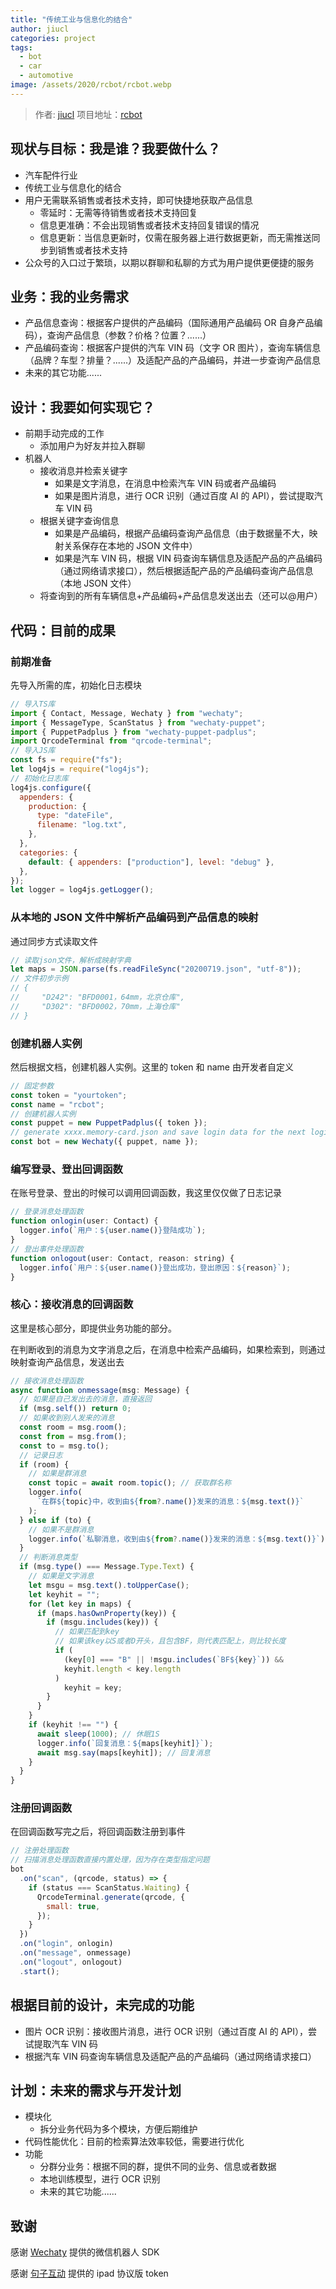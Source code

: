```yaml
---
title: "传统工业与信息化的结合"
author: jiucl
categories: project
tags:
  - bot
  - car
  - automotive
image: /assets/2020/rcbot/rcbot.webp
---
```


> 作者: [jiucl](https://github.com/jiucl/)
> 项目地址：[rcbot](https://github.com/jiucl/rcbot)

<!--more-->

## 现状与目标：我是谁？我要做什么？

- 汽车配件行业
- 传统工业与信息化的结合
- 用户无需联系销售或者技术支持，即可快捷地获取产品信息
  - 零延时：无需等待销售或者技术支持回复
  - 信息更准确：不会出现销售或者技术支持回复错误的情况
  - 信息更新：当信息更新时，仅需在服务器上进行数据更新，而无需推送同步到销售或者技术支持
- 公众号的入口过于繁琐，以期以群聊和私聊的方式为用户提供更便捷的服务

## 业务：我的业务需求

- 产品信息查询：根据客户提供的产品编码（国际通用产品编码 OR 自身产品编码），查询产品信息（参数？价格？位置？......）
- 产品编码查询：根据客户提供的汽车 VIN 码（文字 OR 图片），查询车辆信息（品牌？车型？排量？......）及适配产品的产品编码，并进一步查询产品信息
- 未来的其它功能......

## 设计：我要如何实现它？

- 前期手动完成的工作
  - 添加用户为好友并拉入群聊
- 机器人
  - 接收消息并检索关键字
    - 如果是文字消息，在消息中检索汽车 VIN 码或者产品编码
    - 如果是图片消息，进行 OCR 识别（通过百度 AI 的 API），尝试提取汽车 VIN 码
  - 根据关键字查询信息
    - 如果是产品编码，根据产品编码查询产品信息（由于数据量不大，映射关系保存在本地的 JSON 文件中）
    - 如果是汽车 VIN 码，根据 VIN 码查询车辆信息及适配产品的产品编码（通过网络请求接口），然后根据适配产品的产品编码查询产品信息（本地 JSON 文件）
  - 将查询到的所有车辆信息+产品编码+产品信息发送出去（还可以@用户）

## 代码：目前的成果

### 前期准备

先导入所需的库，初始化日志模块

```js
// 导入TS库
import { Contact, Message, Wechaty } from "wechaty";
import { MessageType, ScanStatus } from "wechaty-puppet";
import { PuppetPadplus } from "wechaty-puppet-padplus";
import QrcodeTerminal from "qrcode-terminal";
// 导入JS库
const fs = require("fs");
let log4js = require("log4js");
// 初始化日志库
log4js.configure({
  appenders: {
    production: {
      type: "dateFile",
      filename: "log.txt",
    },
  },
  categories: {
    default: { appenders: ["production"], level: "debug" },
  },
});
let logger = log4js.getLogger();
```

### 从本地的 JSON 文件中解析产品编码到产品信息的映射

通过同步方式读取文件

```js
// 读取json文件，解析成映射字典
let maps = JSON.parse(fs.readFileSync("20200719.json", "utf-8"));
// 文件初步示例
// {
//     "D242": "BFD0001，64mm，北京仓库",
//     "D302": "BFD0002，70mm，上海仓库"
// }
```

### 创建机器人实例

然后根据文档，创建机器人实例。这里的 token 和 name 由开发者自定义

```js
// 固定参数
const token = "yourtoken";
const name = "rcbot";
// 创建机器人实例
const puppet = new PuppetPadplus({ token });
// generate xxxx.memory-card.json and save login data for the next login
const bot = new Wechaty({ puppet, name });
```

### 编写登录、登出回调函数

在账号登录、登出的时候可以调用回调函数，我这里仅仅做了日志记录

```js
// 登录消息处理函数
function onlogin(user: Contact) {
  logger.info(`用户：${user.name()}登陆成功`);
}
// 登出事件处理函数
function onlogout(user: Contact, reason: string) {
  logger.info(`用户：${user.name()}登出成功，登出原因：${reason}`);
}
```

### 核心：接收消息的回调函数

这里是核心部分，即提供业务功能的部分。

在判断收到的消息为文字消息之后，在消息中检索产品编码，如果检索到，则通过映射查询产品信息，发送出去

```js
// 接收消息处理函数
async function onmessage(msg: Message) {
  // 如果是自己发出去的消息，直接返回
  if (msg.self()) return 0;
  // 如果收到别人发来的消息
  const room = msg.room();
  const from = msg.from();
  const to = msg.to();
  // 记录日志
  if (room) {
    // 如果是群消息
    const topic = await room.topic(); // 获取群名称
    logger.info(
      `在群${topic}中，收到由${from?.name()}发来的消息：${msg.text()}`
    );
  } else if (to) {
    // 如果不是群消息
    logger.info(`私聊消息，收到由${from?.name()}发来的消息：${msg.text()}`);
  }
  // 判断消息类型
  if (msg.type() === Message.Type.Text) {
    // 如果是文字消息
    let msgu = msg.text().toUpperCase();
    let keyhit = "";
    for (let key in maps) {
      if (maps.hasOwnProperty(key)) {
        if (msgu.includes(key)) {
          // 如果匹配到key
          // 如果该key以S或者D开头，且包含BF，则代表匹配上，则比较长度
          if (
            (key[0] === "B" || !msgu.includes(`BF${key}`)) &&
            keyhit.length < key.length
          )
            keyhit = key;
        }
      }
    }
    if (keyhit !== "") {
      await sleep(1000); // 休眠1S
      logger.info(`回复消息：${maps[keyhit]}`);
      await msg.say(maps[keyhit]); // 回复消息
    }
  }
}
```

### 注册回调函数

在回调函数写完之后，将回调函数注册到事件

```js
// 注册处理函数
// 扫描消息处理函数直接内置处理，因为存在类型指定问题
bot
  .on("scan", (qrcode, status) => {
    if (status === ScanStatus.Waiting) {
      QrcodeTerminal.generate(qrcode, {
        small: true,
      });
    }
  })
  .on("login", onlogin)
  .on("message", onmessage)
  .on("logout", onlogout)
  .start();
```

## 根据目前的设计，未完成的功能

- 图片 OCR 识别：接收图片消息，进行 OCR 识别（通过百度 AI 的 API），尝试提取汽车 VIN 码
- 根据汽车 VIN 码查询车辆信息及适配产品的产品编码（通过网络请求接口）

## 计划：未来的需求与开发计划

- 模块化
  - 拆分业务代码为多个模块，方便后期维护
- 代码性能优化：目前的检索算法效率较低，需要进行优化
- 功能
  - 分群分业务：根据不同的群，提供不同的业务、信息或者数据
  - 本地训练模型，进行 OCR 识别
  - 未来的其它功能......

## 致谢

感谢 [Wechaty](https://wechaty.js.org/) 提供的微信机器人 SDK

感谢 [句子互动](https://www.juzibot.com/) 提供的 ipad 协议版 token
